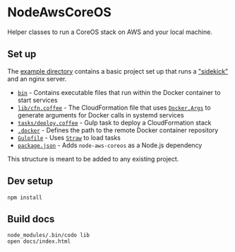 # NodeAwsCoreOS

Helper classes to run a CoreOS stack on AWS and your local machine.

## Set up

The [example directory](https://github.com/winton/node-aws-coreos/tree/master/example) contains a basic project set up that runs a ["sidekick"](https://coreos.com/docs/launching-containers/launching/launching-containers-fleet) and an nginx server.

* [`bin`](https://github.com/winton/node-aws-coreos/tree/master/example/bin) - Contains executable files that run within the Docker container to start services
* [`lib/cfn.coffee`](https://github.com/winton/node-aws-coreos/blob/master/example/lib/cfn.coffee) - The CloudFormation file that uses [`Docker.Args`](https://github.com/winton/node-aws-coreos/blob/master/lib/docker/args.coffee) to generate arguments for Docker calls in systemd services
* [`tasks/deploy.coffee`](https://github.com/winton/node-aws-coreos/blob/master/example/tasks/deploy.coffee) - Gulp task to deploy a CloudFormation stack
* [`.docker`](https://github.com/winton/node-aws-coreos/blob/master/example/.docker) - Defines the path to the remote Docker container repository
* [`Gulpfile`](https://github.com/winton/node-aws-coreos/blob/master/example/Gulpfile) - Uses [`Straw`](https://github.com/winton/node-aws-coreos/blob/master/lib/straw.coffee) to load tasks
* [`package.json`](https://github.com/winton/node-aws-coreos/blob/master/example/package.json) - Adds `node-aws-coreos` as a Node.js dependency

This structure is meant to be added to any existing project.

## Dev setup

	npm install

## Build docs

	node_modules/.bin/codo lib
	open docs/index.html